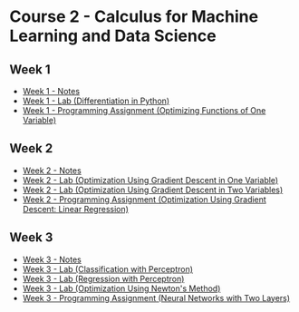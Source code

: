 # Course 2 - Calculus for Machine Learning and Data Science

## Week 1
- [Week 1 - Notes](https://github.com/michaelokoroike/Machine-Learning-Portfolio/blob/main/Machine-Learning-Theory/Courses/Math_For_ML%26DS_CourseraSpecialization/Course2_Calculus_for_ML%26DS/Week_1/Notes)
- [Week 1 - Lab (Differentiation in Python)](https://github.com/michaelokoroike/Machine-Learning-Portfolio/blob/main/Machine-Learning-Theory/Courses/Math_For_ML%26DS_CourseraSpecialization/Course2_Calculus_for_ML%26DS/Week_1/Lab_DifferentiationInPython_(courtesy_of_greyhat007).ipynb)
- [Week 1 - Programming Assignment (Optimizing Functions of One Variable)](https://github.com/michaelokoroike/Machine-Learning-Portfolio/blob/main/Machine-Learning-Theory/Courses/Math_For_ML%26DS_CourseraSpecialization/Course2_Calculus_for_ML%26DS/Week_1/ProgrammingAssignment_OptimizingFunctionsOfOneVariable_(courtesy_of_greyhat007).ipynb)

## Week 2
- [Week 2 - Notes](https://github.com/michaelokoroike/Machine-Learning-Portfolio/blob/main/Machine-Learning-Theory/Courses/Math_For_ML%26DS_CourseraSpecialization/Course2_Calculus_for_ML%26DS/Week_2/Notes)
- [Week 2 - Lab (Optimization Using Gradient Descent in One Variable)](https://github.com/michaelokoroike/Machine-Learning-Portfolio/blob/main/Machine-Learning-Theory/Courses/Math_For_ML%26DS_CourseraSpecialization/Course2_Calculus_for_ML%26DS/Week_2/Lab_OptimizationUsingGradientDescentInOneVariable_(courtesy_of_greyhat007).ipynb)
- [Week 2 - Lab (Optimization Using Gradient Descent in Two Variables)](https://github.com/michaelokoroike/Machine-Learning-Portfolio/blob/main/Machine-Learning-Theory/Courses/Math_For_ML%26DS_CourseraSpecialization/Course2_Calculus_for_ML%26DS/Week_2/Lab_OptimizationUsingGradientDescentInTwoVariables_(courtesy_of_greyhat007).ipynb)
- [Week 2 - Programming Assignment (Optimization Using Gradient Descent: Linear Regression)](https://github.com/michaelokoroike/Machine-Learning-Portfolio/blob/main/Machine-Learning-Theory/Courses/Math_For_ML%26DS_CourseraSpecialization/Course2_Calculus_for_ML%26DS/Week_2/ProgrammingAssignment_OptimizationUsingGradientDescent%3ALinearRegression_(courtesy_of_greyhat007).ipynb)

## Week 3
- [Week 3 - Notes](https://github.com/michaelokoroike/Machine-Learning-Portfolio/blob/main/Machine-Learning-Theory/Courses/Math_For_ML%26DS_CourseraSpecialization/Course2_Calculus_for_ML%26DS/Week_3/Notes)
- [Week 3 - Lab (Classification with Perceptron)](https://github.com/michaelokoroike/Machine-Learning-Portfolio/blob/main/Machine-Learning-Theory/Courses/Math_For_ML%26DS_CourseraSpecialization/Course2_Calculus_for_ML%26DS/Week_3/Lab_ClassificationWithPerceptron_(courtesy_of_greyhat007).ipynb)
- [Week 3 - Lab (Regression with Perceptron)](https://github.com/michaelokoroike/Machine-Learning-Portfolio/blob/main/Machine-Learning-Theory/Courses/Math_For_ML%26DS_CourseraSpecialization/Course2_Calculus_for_ML%26DS/Week_3/Lab_RegressionWithPerceptron_(courtesy_of_greyhat007).ipynb)
- [Week 3 - Lab (Optimization Using Newton's Method)](https://github.com/michaelokoroike/Machine-Learning-Portfolio/blob/main/Machine-Learning-Theory/Courses/Math_For_ML%26DS_CourseraSpecialization/Course2_Calculus_for_ML%26DS/Week_3/Lab_OptimizationUsingNewtonsMethod_(courtesy_of_greyhat007).ipynb)
- [Week 3 - Programming Assignment (Neural Networks with Two Layers)](https://github.com/michaelokoroike/Machine-Learning-Portfolio/blob/main/Machine-Learning-Theory/Courses/Math_For_ML%26DS_CourseraSpecialization/Course2_Calculus_for_ML%26DS/Week_3/ProgrammingAssignment_NeuralNetworkWithTwoLayers_(courtesy_of_greyhat007).ipynb)

